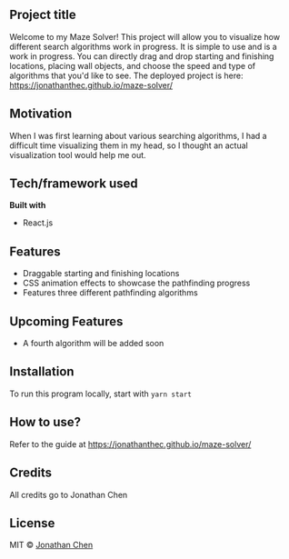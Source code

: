 ## Project title
Welcome to my Maze Solver! This project will allow you to visualize how different search algorithms work in progress. It is simple to use and is a work in progress. You can directly drag and drop starting and finishing locations, placing wall objects, and choose the speed and type of algorithms that you'd like to see. The deployed project is here: https://jonathanthec.github.io/maze-solver/

## Motivation
When I was first learning about various searching algorithms, I had a difficult time visualizing them in my head, so I thought an actual visualization tool would help me out.

## Tech/framework used
<b>Built with</b>
- React.js

## Features
- Draggable starting and finishing locations
- CSS animation effects to showcase the pathfinding progress
- Features three different pathfinding algorithms

## Upcoming Features
- A fourth algorithm will be added soon

## Installation
To run this program locally, start with `yarn start`

## How to use?
Refer to the guide at https://jonathanthec.github.io/maze-solver/

## Credits
All credits go to Jonathan Chen

## License
MIT © [Jonathan Chen](https://jonathanthec.github.io/)
